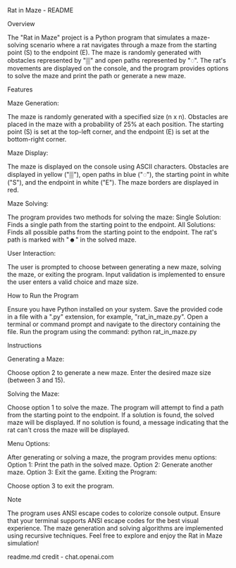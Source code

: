 Rat in Maze - README

Overview

The "Rat in Maze" project is a Python program that simulates a maze-solving scenario where a rat navigates through a maze from the starting point (S) to the endpoint (E). The maze is randomly generated with obstacles represented by "▒" and open paths represented by "◌". The rat's movements are displayed on the console, and the program provides options to solve the maze and print the path or generate a new maze.

Features

Maze Generation:

The maze is randomly generated with a specified size (n x n).
Obstacles are placed in the maze with a probability of 25% at each position.
The starting point (S) is set at the top-left corner, and the endpoint (E) is set at the bottom-right corner.

Maze Display:

The maze is displayed on the console using ASCII characters.
Obstacles are displayed in yellow ("▒"), open paths in blue ("◌"), the starting point in white ("S"), and the endpoint in white ("E").
The maze borders are displayed in red.

Maze Solving:

The program provides two methods for solving the maze:
Single Solution: Finds a single path from the starting point to the endpoint.
All Solutions: Finds all possible paths from the starting point to the endpoint.
The rat's path is marked with "☻" in the solved maze.

User Interaction:

The user is prompted to choose between generating a new maze, solving the maze, or exiting the program.
Input validation is implemented to ensure the user enters a valid choice and maze size.

How to Run the Program

Ensure you have Python installed on your system.
Save the provided code in a file with a ".py" extension, for example, "rat_in_maze.py".
Open a terminal or command prompt and navigate to the directory containing the file.
Run the program using the command: python rat_in_maze.py

Instructions

Generating a Maze:

Choose option 2 to generate a new maze.
Enter the desired maze size (between 3 and 15).

Solving the Maze:

Choose option 1 to solve the maze.
The program will attempt to find a path from the starting point to the endpoint.
If a solution is found, the solved maze will be displayed.
If no solution is found, a message indicating that the rat can't cross the maze will be displayed.

Menu Options:

After generating or solving a maze, the program provides menu options:
Option 1: Print the path in the solved maze.
Option 2: Generate another maze.
Option 3: Exit the game.
Exiting the Program:

Choose option 3 to exit the program.

Note

The program uses ANSI escape codes to colorize console output. Ensure that your terminal supports ANSI escape codes for the best visual experience.
The maze generation and solving algorithms are implemented using recursive techniques.
Feel free to explore and enjoy the Rat in Maze simulation!

readme.md credit - chat.openai.com

